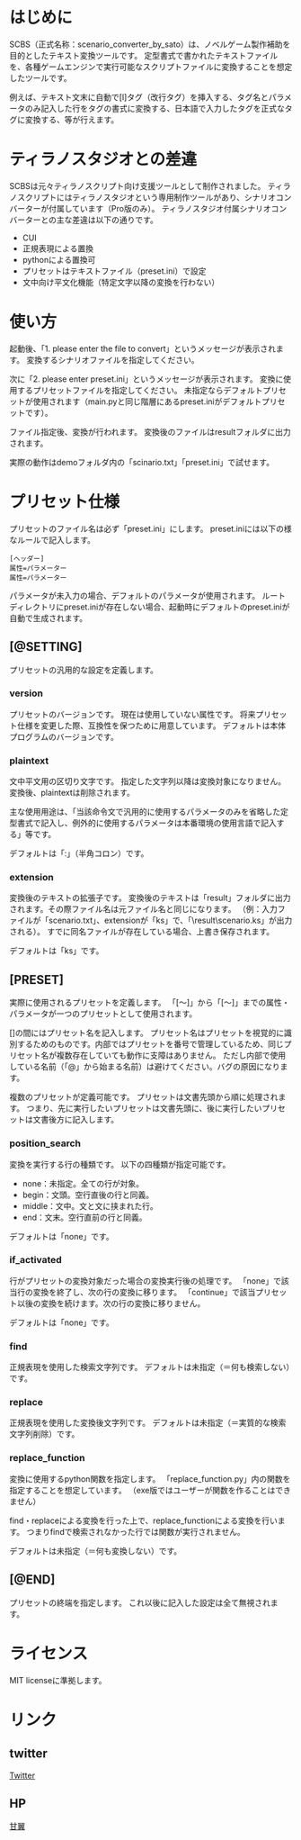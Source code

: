 # はじめに

SCBS（正式名称：scenario_converter_by_sato）は、ノベルゲーム製作補助を目的としたテキスト変換ツールです。
定型書式で書かれたテキストファイルを、各種ゲームエンジンで実行可能なスクリプトファイルに変換することを想定したツールです。

例えば、テキスト文末に自動で[l]タグ（改行タグ）を挿入する、タグ名とパラメータのみ記入した行をタグの書式に変換する、日本語で入力したタグを正式なタグに変換する、等が行えます。

# ティラノスタジオとの差違

SCBSは元々ティラノスクリプト向け支援ツールとして制作されました。
ティラノスクリプトにはティラノスタジオという専用制作ツールがあり、シナリオコンバーターが付属しています（Pro版のみ）。
ティラノスタジオ付属シナリオコンバーターとの主な差違は以下の通りです。

- CUI
- 正規表現による置換
- pythonによる置換可
- プリセットはテキストファイル（preset.ini）で設定
- 文中向け平文化機能（特定文字以降の変換を行わない）

# 使い方

起動後、「1. please enter the file to convert」というメッセージが表示されます。
変換するシナリオファイルを指定してください。

次に「2. please enter preset.ini」というメッセージが表示されます。
変換に使用するプリセットファイルを指定してください。
未指定ならデフォルトプリセットが使用されます（main.pyと同じ階層にあるpreset.iniがデフォルトプリセットです）。

ファイル指定後、変換が行われます。
変換後のファイルはresultフォルダに出力されます。

実際の動作はdemoフォルダ内の「scinario.txt」「preset.ini」で試せます。

# プリセット仕様

プリセットのファイル名は必ず「preset.ini」にします。
preset.iniには以下の様なルールで記入します。

	[ヘッダー]
	属性=パラメーター
	属性=パラメーター

パラメータが未入力の場合、デフォルトのパラメータが使用されます。
ルートディレクトリにpreset.iniが存在しない場合、起動時にデフォルトのpreset.iniが自動で生成されます。


## [@SETTING]

プリセットの汎用的な設定を定義します。

### version

プリセットのバージョンです。
現在は使用していない属性です。
将来プリセット仕様を変更した際、互換性を保つために用意しています。
デフォルトは本体プログラムのバージョンです。

### plaintext

文中平文用の区切り文字です。
指定した文字列以降は変換対象になりません。
変換後、plaintextは削除されます。

主な使用用途は、「当該命令文で汎用的に使用するパラメータのみを省略した定型書式で記入し、例外的に使用するパラメータは本番環境の使用言語で記入する」等です。

デフォルトは「:」（半角コロン）です。

### extension

変換後のテキストの拡張子です。
変換後のテキストは「result」フォルダに出力されます。その際ファイル名は元ファイル名と同じになります。
（例：入力ファイルが「scenario.txt」、extensionが「ks」で、「\result\scenario.ks」が出力される）。
すでに同名ファイルが存在している場合、上書き保存されます。

デフォルトは「ks」です。

## [PRESET]

実際に使用されるプリセットを定義します。
「[～]」から「[～]」までの属性・パラメータが一つのプリセットとして使用されます。

[]の間にはプリセット名を記入します。
プリセット名はプリセットを視覚的に識別するためのものです。内部ではプリセットを番号で管理しているため、同じプリセット名が複数存在していても動作に支障はありません。
ただし内部で使用している名前（「@」から始まる名前）は避けてください。バグの原因になります。

複数のプリセットが定義可能です。
プリセットは文書先頭から順に処理されます。
つまり、先に実行したいプリセットは文書先頭に、後に実行したいプリセットは文書後方に記入します。

### position_search

変換を実行する行の種類です。
以下の四種類が指定可能です。

- none：未指定。全ての行が対象。
- begin：文頭。空行直後の行と同義。
- middle：文中。文と文に挟まれた行。
- end：文末。空行直前の行と同義。

デフォルトは「none」です。

### if_activated

行がプリセットの変換対象だった場合の変換実行後の処理です。
「none」で該当行の変換を終了し、次の行の変換に移ります。
「continue」で該当プリセット以後の変換を続けます。次の行の変換に移りません。

デフォルトは「none」です。

### find

正規表現を使用した検索文字列です。
デフォルトは未指定（＝何も検索しない）です。

### replace

正規表現を使用した変換後文字列です。
デフォルトは未指定（＝実質的な検索文字列削除）です。

### replace_function

変換に使用するpython関数を指定します。
「replace_function.py」内の関数を指定することを想定しています。
（exe版ではユーザーが関数を作ることはできません）

find・replaceによる変換を行った上で、replace_functionによる変換を行います。
つまりfindで検索されなかった行では関数が実行されません。

デフォルトは未指定（＝何も変換しない）です。

## [@END]

プリセットの終端を指定します。
これ以後に記入した設定は全て無視されます。


# ライセンス
MIT licenseに準拠します。


# リンク
## twitter
[Twitter](https://twitter.com/2basaSato)

## HP
[甘翼](https://sweetwings.feeling.jp/kanyoku/)

